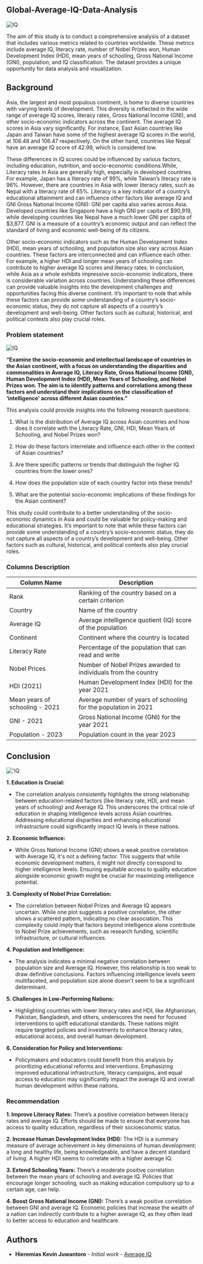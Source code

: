 ## Global-Average-IQ-Data-Analysis
![IQ](https://qph.cf2.quoracdn.net/main-qimg-16a6fb3140f7d14d19894c115668ca97)

The aim of this study is to conduct a comprehensive analysis of a dataset that includes various metrics related to countries worldwide. These metrics include average IQ, literacy rate, number of Nobel Prizes won, Human Development Index (HDI), mean years of schooling, Gross National Income (GNI), population, and IQ classification. The dataset provides a unique opportunity for data analysis and visualization.

## Background

Asia, the largest and most populous continent, is home to diverse countries with varying levels of development. This diversity is reflected in the wide range of average IQ scores, literacy rates, Gross National Income (GNI), and other socio-economic indicators across the continent. The average IQ scores in Asia vary significantly. For instance, East Asian countries like Japan and Taiwan have some of the highest average IQ scores in the world, at 106.48 and 106.47 respectively. On the other hand, countries like Nepal have an average IQ score of 42.99, which is considered low. 

These differences in IQ scores could be influenced by various factors, including education, nutrition, and socio-economic conditions.While, Literacy rates in Asia are generally high, especially in developed countries. For example, Japan has a literacy rate of 99%, while Taiwan’s literacy rate is 96%. However, there are countries in Asia with lower literacy rates, such as Nepal with a literacy rate of 65%. Literacy is a key indicator of a country’s educational attainment and can influence other factors like average IQ and GNI Gross National Income (GNI): GNI per capita also varies across Asia. Developed countries like Singapore have a high GNI per capita of $90,919, while developing countries like Nepal have a much lower GNI per capita of $3,877. GNI is a measure of a country’s economic output and can reflect the standard of living and economic well-being of its citizens.

Other socio-economic indicators such as the Human Development Index (HDI), mean years of schooling, and population size also vary across Asian countries. These factors are interconnected and can influence each other. For example, a higher HDI and longer mean years of schooling can contribute to higher average IQ scores and literacy rates.
In conclusion, while Asia as a whole exhibits impressive socio-economic indicators, there is considerable variation across countries. Understanding these differences can provide valuable insights into the development challenges and opportunities facing this diverse continent. It’s important to note that while these factors can provide some understanding of a country’s socio-economic status, they do not capture all aspects of a country’s development and well-being. Other factors such as cultural, historical, and political contexts also play crucial roles.

### Problem statement
![IQ](https://scontent.fdps3-1.fna.fbcdn.net/v/t39.30808-6/250753750_165642039111413_559873556492436309_n.jpg?_nc_cat=107&ccb=1-7&_nc_sid=a73e89&_nc_eui2=AeG_7nzPExeFDlFTELNuQpS1l83L-h_GnIuXzcv6H8aci-toLflse4kdZjB3qEGLDP1g5NhW9kIyatcQXUed4o0T&_nc_ohc=kDiiCm1LsgkAX9-x02-&_nc_zt=23&_nc_ht=scontent.fdps3-1.fna&oh=00_AfC5nmr27o9XqEf56dn97z1QrRd99q51ID20UeAsyLnEsQ&oe=659743A6)

**“Examine the socio-economic and intellectual landscape of countries in the Asian continent, with a focus on understanding the disparities and commonalities in Average IQ, Literacy Rate, Gross National Income (GNI), Human Development Index (HDI), Mean Years of Schooling, and Nobel Prizes won. The aim is to identify patterns and correlations among these factors and understand their implications on the classification of ‘intelligence’ across different Asian countries.”**

This analysis could provide insights into the following research questions:

1. What is the distribution of Average IQ across Asian countries and how does it correlate with the Literacy Rate, GNI, HDI, Mean Years of Schooling, and Nobel Prizes won?

2. How do these factors interrelate and influence each other in the context of Asian countries?

3. Are there specific patterns or trends that distinguish the higher IQ countries from the lower ones?

4. How does the population size of each country factor into these trends?

5. What are the potential socio-economic implications of these findings for the Asian continent?

This study could contribute to a better understanding of the socio-economic dynamics in Asia and could be valuable for policy-making and educational strategies. It’s important to note that while these factors can provide some understanding of a country’s socio-economic status, they do not capture all aspects of a country’s development and well-being. Other factors such as cultural, historical, and political contexts also play crucial roles.

### Columns Description

| Column Name                   | Description                                                                                   |
|-------------------------------|-----------------------------------------------------------------------------------------------|
| Rank                          | Ranking of the country based on a certain criterion                                           |
| Country                       | Name of the country                                                                            |
| Average IQ                    | Average intelligence quotient (IQ) score of the population                                     |
| Continent                     | Continent where the country is located                                                         |
| Literacy Rate                 | Percentage of the population that can read and write                                           |
| Nobel Prices                  | Number of Nobel Prizes awarded to individuals from the country                                 |
| HDI (2021)                    | Human Development Index (HDI) for the year 2021                                               |
| Mean years of schooling - 2021 | Average number of years of schooling for the population in 2021                                |
| GNI - 2021                    | Gross National Income (GNI) for the year 2021                                                 |
| Population - 2023             | Population count in the year 2023                                                              |

## Conclusion

!['IQ](https://miro.medium.com/v2/resize:fit:1144/1*HxDPrhCQr7_x6Sq6sJzwsA.jpeg)

**1. Education is Crucial:** 

- The correlation analysis consistently highlights the strong relationship between education-related factors (like literacy rate, HDI, and mean years of schooling) and Average IQ. This underscores the critical role of education in shaping intelligence levels across Asian countries. Addressing educational disparities and enhancing educational infrastructure could significantly impact IQ levels in these nations.

**2. Economic Influence:** 

- While Gross National Income (GNI) shows a weak positive correlation with Average IQ, it's not a defining factor. This suggests that while economic development matters, it might not directly correspond to higher intelligence levels. Ensuring equitable access to quality education alongside economic growth might be crucial for maximizing intelligence potential.

**3. Complexity of Nobel Prize Correlation:** 

- The correlation between Nobel Prizes and Average IQ appears uncertain. While one plot suggests a positive correlation, the other shows a scattered pattern, indicating no clear association. This complexity could imply that factors beyond intelligence alone contribute to Nobel Prize achievements, such as research funding, scientific infrastructure, or cultural influences.

**4. Population and Intelligence:** 

- The analysis indicates a minimal negative correlation between population size and Average IQ. However, this relationship is too weak to draw definitive conclusions. Factors influencing intelligence levels seem multifaceted, and population size alone doesn't seem to be a significant determinant.

**5. Challenges in Low-Performing Nations:** 

- Highlighting countries with lower literacy rates and HDI, like Afghanistan, Pakistan, Bangladesh, and others, underscores the need for focused interventions to uplift educational standards. These nations might require targeted policies and investments to enhance literacy rates, educational access, and overall human development.

**6. Consideration for Policy and Interventions:** 

- Policymakers and educators could benefit from this analysis by prioritizing educational reforms and interventions. Emphasizing improved educational infrastructure, literacy campaigns, and equal access to education may significantly impact the average IQ and overall human development within these nations.

### **Recommendation**

**1. Improve Literacy Rates:** There’s a positive correlation between literacy rates and average IQ. Efforts should be made to ensure that everyone has access to quality education, regardless of their socioeconomic status.

**2. Increase Human Development Index (HDI):** The HDI is a summary measure of average achievement in key dimensions of human development: a long and healthy life, being knowledgeable, and have a decent standard of living. A higher HDI seems to correlate with a higher average IQ.

**3. Extend Schooling Years:** There’s a moderate positive correlation between the mean years of schooling and average IQ. Policies that encourage longer schooling, such as making education compulsory up to a certain age, can help.

**4. Boost Gross National Income (GNI):** There’s a weak positive correlation between GNI and average IQ. Economic policies that increase the wealth of a nation can indirectly contribute to a higher average IQ, as they often lead to better access to education and healthcare.

## Authors

* **Hieremias Kevin Juwantoro** - *Initial work* - [Average IQ](https://github.com/kevinjuwantoro/Global-Average-IQ-Data-Analysis)


